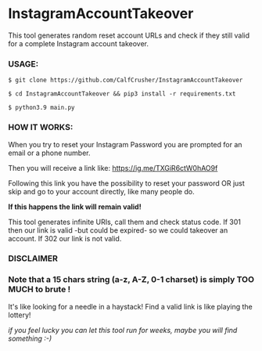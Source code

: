 # InstagramAccountTakeover

This tool generates random reset account URLs and check if they still valid for a complete Instagram account takeover.

### USAGE:

`$ git clone https://github.com/CalfCrusher/InstagramAccountTakeover`

`$ cd InstagramAccountTakeover && pip3 install -r requirements.txt`

`$ python3.9 main.py`

### HOW IT WORKS:

When you try to reset your Instagram Password you are prompted for an email or a phone number.

Then you will receive a link like: https://ig.me/TXGiR6ctW0hAO9f

Following this link you have the possibility to reset your password OR just skip and go to your account directly, like many people do.

**If this happens the link will remain valid!**

This tool generates infinite URIs, call them and check status code. If 301 then our link is valid -but could be expired- so we could takeover an account. If 302 our link is not valid.

### DISCLAIMER

### Note that a 15 chars string (a-z, A-Z, 0-1 charset) is simply TOO MUCH to brute !
It's like looking for a needle in a haystack! Find a valid link is like playing the lottery!

*if you feel lucky you can let this tool run for weeks, maybe you will find something :-)*

